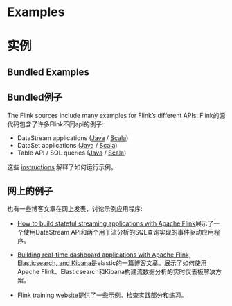 

# Examples
# 实例

## Bundled Examples
## Bundled例子

The Flink sources include many examples for Flink’s different APIs:
Flink的源代码包含了许多Flink不同api的例子::

*   DataStream applications ([Java](https://github.com/apache/flink/blob/master/flink-examples/flink-examples-streaming/src/main/java/org/apache/flink/streaming/examples) / [Scala](https://github.com/apache/flink/blob/master/flink-examples/flink-examples-streaming/src/main/scala/org/apache/flink/streaming/scala/examples))
*   DataSet applications ([Java](https://github.com/apache/flink/blob/master/flink-examples/flink-examples-batch/src/main/java/org/apache/flink/examples/java) / [Scala](https://github.com/apache/flink/blob/master/flink-examples/flink-examples-batch/src/main/scala/org/apache/flink/examples/scala))
*   Table API / SQL queries ([Java](https://github.com/apache/flink/blob/master/flink-examples/flink-examples-table/src/main/java/org/apache/flink/table/examples/java) / [Scala](https://github.com/apache/flink/blob/master/flink-examples/flink-examples-table/src/main/scala/org/apache/flink/table/examples/scala))

这些 [instructions](//ci.apache.org/projects/flink/flink-docs-release-1.7/dev/batch/examples.html#running-an-example) 解释了如何运行示例。

## 网上的例子

也有一些博客文章在网上发表，讨论示例应用程序:

*   [How to build stateful streaming applications with Apache Flink](https://www.infoworld.com/article/3293426/big-data/how-to-build-stateful-streaming-applications-with-apache-flink.html)展示了一个使用DataStream API和两个用于流分析的SQL查询实现的事件驱动应用程序。

*   [Building real-time dashboard applications with Apache Flink, Elasticsearch, and Kibana](https://www.elastic.co/blog/building-real-time-dashboard-applications-with-apache-flink-elasticsearch-and-kibana)是elastic的一篇博客文章。展示了如何使用Apache Flink、Elasticsearch和Kibana构建流数据分析的实时仪表板解决方案。

*   [Flink training website](http://training.data-artisans.com/)提供了一些示例。检查实践部分和练习。

